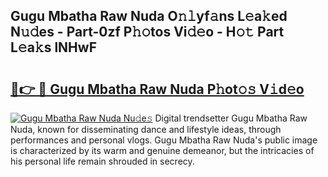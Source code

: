 ## Gugu Mbatha Raw Nuda O𝚗𝚕yf𝚊ns L𝚎a𝚔ed N𝚞𝚍es - Part-0zf P𝚑𝚘tos Vi𝚍𝚎o - H𝚘𝚝 Part L𝚎a𝚔s lNHwF

# <h2><a href="http://kfchx0.oniu.top/?m=Gugu+Mbatha+Raw+Nuda">🔗👉 🔴 Gugu Mbatha Raw Nuda P𝚑ot𝚘𝚜 V𝚒d𝚎o</a></h2>

[![Gugu Mbatha Raw Nuda Nu𝚍e𝚜](https://i.imgur.com/0qMVB7G.gif)](http://kfchx0.oniu.top/?m=Gugu+Mbatha+Raw+Nuda)
Digital trendsetter Gugu Mbatha Raw Nuda, known for disseminating dance and lifestyle ideas, through performances and personal vlogs. Gugu Mbatha Raw Nuda's public image is characterized by its warm and genuine demeanor, but the intricacies of his personal life remain shrouded in secrecy.  
